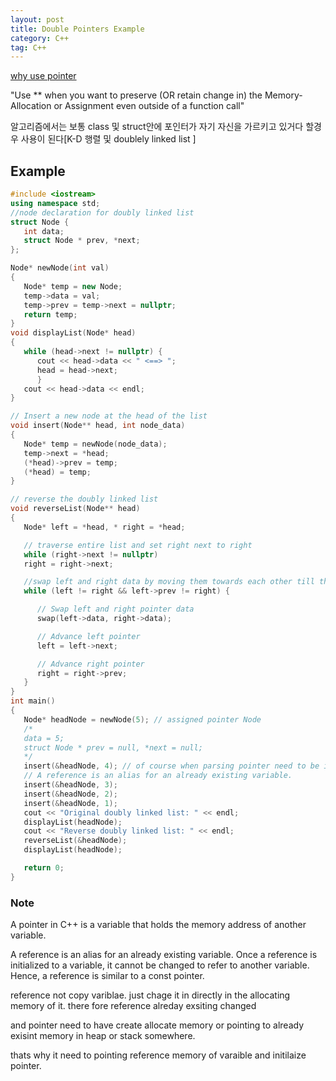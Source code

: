 ```yaml
---
layout: post
title: Double Pointers Example
category: C++
tag: C++
---
```


[why use pointer](https://stackoverflow.com/questions/5580761/why-use-double-indirection-or-why-use-pointers-to-pointers)

"Use ** when you want to preserve (OR retain change in) the Memory-Allocation or Assignment even outside of a function call"


알고리즘에서는 보통 class 및 struct안에 포인터가 자기 자신을 가르키고 있거다 할경우 사용이 된다[K-D 행렬 및 doublely linked list ]

## Example

```c++
#include <iostream>
using namespace std;
//node declaration for doubly linked list
struct Node {
   int data;
   struct Node * prev, *next;
};

Node* newNode(int val)
{
   Node* temp = new Node;
   temp->data = val;
   temp->prev = temp->next = nullptr;
   return temp;
}
void displayList(Node* head)
{
   while (head->next != nullptr) {
      cout << head->data << " <==> ";
      head = head->next;
      }
   cout << head->data << endl;
}

// Insert a new node at the head of the list
void insert(Node** head, int node_data)
{
   Node* temp = newNode(node_data);
   temp->next = *head;
   (*head)->prev = temp;
   (*head) = temp;
}

// reverse the doubly linked list
void reverseList(Node** head)
{
   Node* left = *head, * right = *head;

   // traverse entire list and set right next to right
   while (right->next != nullptr)
   right = right->next;

   //swap left and right data by moving them towards each other till they meet or cross
   while (left != right && left->prev != right) {

      // Swap left and right pointer data
      swap(left->data, right->data);

      // Advance left pointer
      left = left->next;

      // Advance right pointer
      right = right->prev;
   }
}
int main()
{
   Node* headNode = newNode(5); // assigned pointer Node
   /*
   data = 5;
   struct Node * prev = null, *next = null;
   */
   insert(&headNode, 4); // of course when parsing pointer need to be in reference for another not initialized pointer pointing already existing variable of pointer.
   // A reference is an alias for an already existing variable.
   insert(&headNode, 3);
   insert(&headNode, 2);
   insert(&headNode, 1);
   cout << "Original doubly linked list: " << endl;
   displayList(headNode);
   cout << "Reverse doubly linked list: " << endl;
   reverseList(&headNode);
   displayList(headNode);

   return 0;
}
```

### Note
A pointer in C++ is a variable that holds the memory address of another variable.

A reference is an alias for an already existing variable. Once a reference is initialized to a variable, it cannot be changed to refer to another variable. Hence, a reference is similar to a const pointer.

reference not copy variblae. just chage it in directly in the allocating memory of it.
there fore reference alreday exsiting changed

and pointer need to have create allocate memory or pointing to already exisint memory in heap or stack somewhere.

thats why it need to pointing reference memory of varaible and initilaize pointer.
